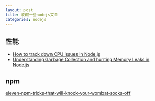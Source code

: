 ```yaml
---
layout: post
title: 收藏一些nodejs文章
categories: nodejs
---
```


## 性能

- [How to track down CPU issues in Node.js](http://apmblog.dynatrace.com/2016/01/14/how-to-track-down-cpu-issues-in-node-js/)
- [Understanding Garbage Collection and hunting Memory Leaks in Node.js](http://apmblog.dynatrace.com/2015/11/04/understanding-garbage-collection-and-hunting-memory-leaks-in-node-js/)


## npm

[eleven-npm-tricks-that-will-knock-your-wombat-socks-off](https://nodesource.com/blog/eleven-npm-tricks-that-will-knock-your-wombat-socks-off/)
